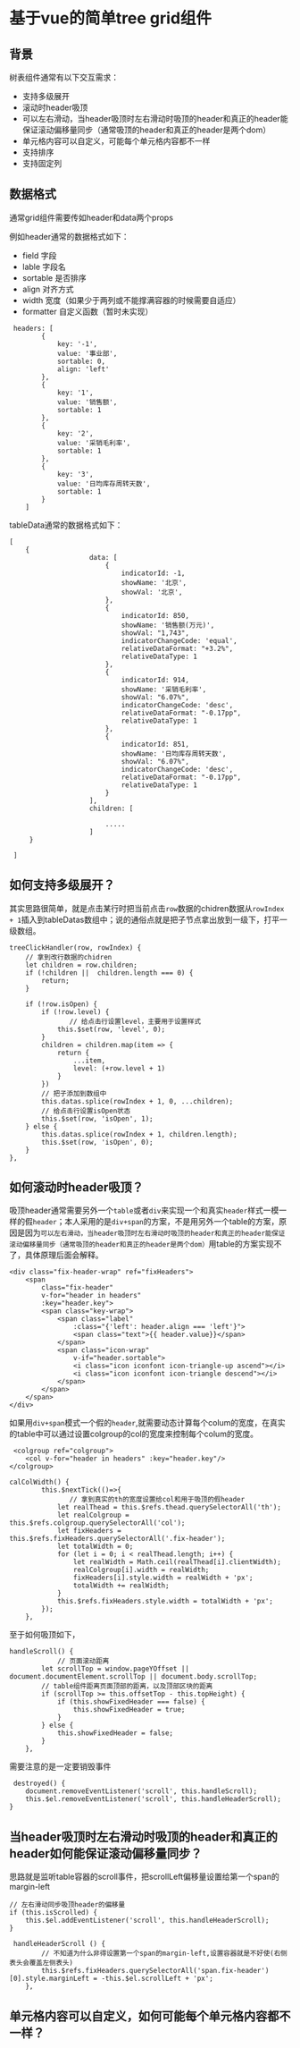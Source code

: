 # 基于vue的简单tree grid组件


## 背景

树表组件通常有以下交互需求：

+ 支持多级展开
+ 滚动时header吸顶
+ 可以左右滑动，当header吸顶时左右滑动时吸顶的header和真正的header能保证滚动偏移量同步（通常吸顶的header和真正的header是两个dom）
+ 单元格内容可以自定义，可能每个单元格内容都不一样
+ 支持排序
+ 支持固定列


## 数据格式

通常grid组件需要传如header和data两个props

例如header通常的数据格式如下： 

+ field 字段
+ lable 字段名
+ sortable 是否排序
+ align 对齐方式
+ width 宽度（如果少于两列或不能撑满容器的时候需要自适应）
+ formatter 自定义函数（暂时未实现）

```
 headers: [
        {
            key: '-1',
            value: '事业部',
            sortable: 0,
            align: 'left'
        },
        {
            key: '1',
            value: '销售额',
            sortable: 1
        },
        {
            key: '2',
            value: '采销毛利率',
            sortable: 1
        },
        {
            key: '3',
            value: '日均库存周转天数',
            sortable: 1
        }
    ]
```
tableData通常的数据格式如下： 

```
[
	{
                    data: [
                        {
                            indicatorId: -1,
                            showName: '北京',
                            showVal: '北京',
                        },
                        {
                            indicatorId: 850,
                            showName: '销售额(万元)',
                            showVal: "1,743",
                            indicatorChangeCode: 'equal',
                            relativeDataFormat: "+3.2%",
                            relativeDataType: 1
                        },
                        {
                            indicatorId: 914,
                            showName: '采销毛利率',
                            showVal: "6.07%",
                            indicatorChangeCode: 'desc',
                            relativeDataFormat: "-0.17pp",
                            relativeDataType: 1
                        },
                        {
                            indicatorId: 851,
                            showName: '日均库存周转天数',
                            showVal: "6.07%",
                            indicatorChangeCode: 'desc',
                            relativeDataFormat: "-0.17pp",
                            relativeDataType: 1
                        }
                    ],
                    children: [
                    
                    	.....
                    ]
     }
               
 ]
```

## 如何支持多级展开？

其实思路很简单，就是点击某行时把当前点击`row`数据的chidren数据从`rowIndex + 1`插入到tableDatas数组中；说的通俗点就是把子节点拿出放到一级下，打平一级数组。

```
treeClickHandler(row, rowIndex) {
	// 拿到改行数据的chidren
    let children = row.children;
    if (!children ||  children.length === 0) {
        return;
    }
    
    if (!row.isOpen) {
        if (!row.level) {
        	   // 给点击行设置level，主要用于设置样式
            this.$set(row, 'level', 0);
        }
        children = children.map(item => {
            return {
                ...item,
                level: (+row.level + 1)
            }
        })
        // 把子添加到数组中
        this.datas.splice(rowIndex + 1, 0, ...children);
        // 给点击行设置isOpen状态
        this.$set(row, 'isOpen', 1);
    } else {
        this.datas.splice(rowIndex + 1, children.length);
        this.$set(row, 'isOpen', 0);
    }
},
```

## 如何滚动时header吸顶？

吸顶header通常需要另外一个`table`或者`div`来实现一个和真实`header`样式一模一样的假`header`；本人采用的是`div+span`的方案，不是用另外一个table的方案，原因是因为`可以左右滑动，当header吸顶时左右滑动时吸顶的header和真正的header能保证滚动偏移量同步（通常吸顶的header和真正的header是两个dom）`用table的方案实现不了，具体原理后面会解释。

```
<div class="fix-header-wrap" ref="fixHeaders">
    <span
        class="fix-header"
        v-for="header in headers"
        :key="header.key">
        <span class="key-wrap">
            <span class="label"
                :class="{'left': header.align === 'left'}">
                <span class="text">{{ header.value}}</span>
            </span>
            <span class="icon-wrap"
                v-if="header.sortable">
                <i class="icon iconfont icon-triangle-up ascend"></i>
                <i class="icon iconfont icon-triangle descend"></i>
            </span>
        </span>
    </span>
</div>
```

如果用`div+span`模式一个假的`header`,就需要动态计算每个colum的宽度，在真实的table中可以通过设置colgroup的col的宽度来控制每个colum的宽度。
```
 <colgroup ref="colgroup">
    <col v-for="header in headers" :key="header.key"/>
</colgroup>
```

```
calColWidth() {
        this.$nextTick(()=>{
        	   // 拿到真实的th的宽度设置给col和用于吸顶的假header
            let realThead = this.$refs.thead.querySelectorAll('th');
            let realColgroup = this.$refs.colgroup.querySelectorAll('col');
            let fixHeaders = this.$refs.fixHeaders.querySelectorAll('.fix-header');
            let totalWidth = 0;
            for (let i = 0; i < realThead.length; i++) {
                let realWidth = Math.ceil(realThead[i].clientWidth);
                realColgroup[i].width = realWidth;
                fixHeaders[i].style.width = realWidth + 'px';
                totalWidth += realWidth;
            }
            this.$refs.fixHeaders.style.width = totalWidth + 'px';
        });
    },
```
至于如何吸顶如下，

```
handleScroll() {
			// 页面滚动距离
        let scrollTop = window.pageYOffset || document.documentElement.scrollTop || document.body.scrollTop;
        // table组件距离页面顶部的距离，以及顶部区块的距离
        if (scrollTop >= this.offsetTop - this.topHeight) {
            if (this.showFixedHeader === false) {
                this.showFixedHeader = true;
            }
        } else {
            this.showFixedHeader = false;
        }
    },
```

需要注意的是一定要销毁事件

```
 destroyed() {
    document.removeEventListener('scroll', this.handleScroll);
    this.$el.removeEventListener('scroll', this.handleHeaderScroll);
}
```

## 当header吸顶时左右滑动时吸顶的header和真正的header如何能保证滚动偏移量同步？

思路就是监听table容器的scroll事件，把scrollLeft偏移量设置给第一个span的margin-left

```
// 左右滑动同步吸顶header的偏移量
if (this.isScrolled) {
    this.$el.addEventListener('scroll', this.handleHeaderScroll);
}
```

```
 handleHeaderScroll () {
        // 不知道为什么非得设置第一个span的margin-left,设置容器就是不好使(右侧表头会覆盖左侧表头)
        this.$refs.fixHeaders.querySelectorAll('span.fix-header')[0].style.marginLeft = -this.$el.scrollLeft + 'px';
    },
```


## 单元格内容可以自定义，如何可能每个单元格内容都不一样？



